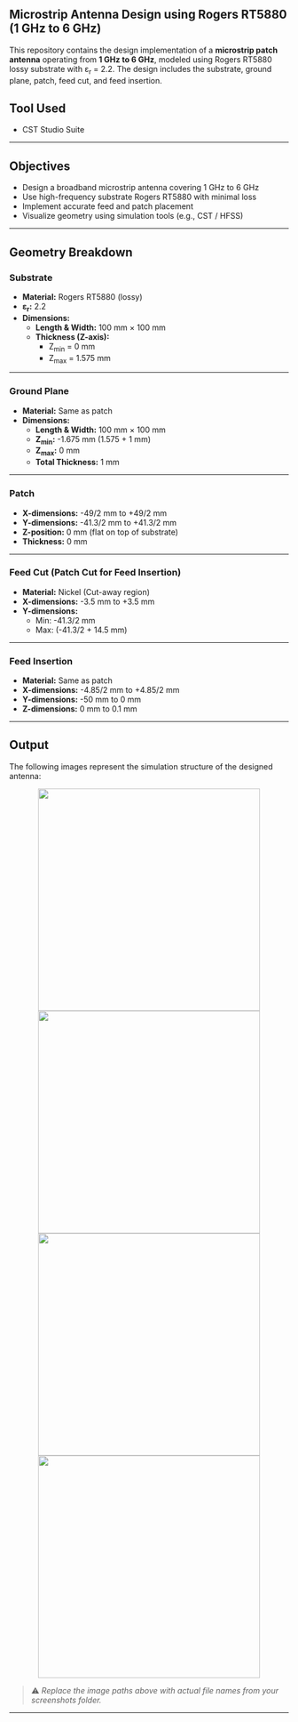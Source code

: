## Microstrip Antenna Design using Rogers RT5880 (1 GHz to 6 GHz)

This repository contains the design implementation of a **microstrip patch antenna** operating from **1 GHz to 6 GHz**, modeled using Rogers RT5880 lossy substrate with ε<sub>r</sub> = 2.2. The design includes the substrate, ground plane, patch, feed cut, and feed insertion.

##  Tool Used

- CST Studio Suite

---

## Objectives

- Design a broadband microstrip antenna covering 1 GHz to 6 GHz
- Use high-frequency substrate Rogers RT5880 with minimal loss
- Implement accurate feed and patch placement
- Visualize geometry using simulation tools (e.g., CST / HFSS)

---

## Geometry Breakdown

### Substrate

- **Material:** Rogers RT5880 (lossy)  
- **ε<sub>r</sub>:** 2.2  
- **Dimensions:**  
  - **Length & Width:** 100 mm × 100 mm  
  - **Thickness (Z-axis):**
    - Z<sub>min</sub> = 0 mm  
    - Z<sub>max</sub> = 1.575 mm  

---

### Ground Plane

- **Material:** Same as patch  
- **Dimensions:**  
  - **Length & Width:** 100 mm × 100 mm  
  - **Z<sub>min</sub>:** -1.675 mm (1.575 + 1 mm)  
  - **Z<sub>max</sub>:** 0 mm  
  - **Total Thickness:** 1 mm  

---

###  Patch

- **X-dimensions:** -49/2 mm to +49/2 mm  
- **Y-dimensions:** -41.3/2 mm to +41.3/2 mm  
- **Z-position:** 0 mm (flat on top of substrate)  
- **Thickness:** 0 mm  

---

###  Feed Cut (Patch Cut for Feed Insertion)

- **Material:** Nickel (Cut-away region)  
- **X-dimensions:** -3.5 mm to +3.5 mm  
- **Y-dimensions:**
  - Min: -41.3/2 mm  
  - Max: (-41.3/2 + 14.5 mm)  

---

### Feed Insertion

- **Material:** Same as patch  
- **X-dimensions:** -4.85/2 mm to +4.85/2 mm  
- **Y-dimensions:** -50 mm to 0 mm  
- **Z-dimensions:** 0 mm to 0.1 mm  

---

##  Output

The following images represent the simulation structure of the designed antenna:

<p align="center">
  <img src="screenshots/output1.jpg" width="400"/>
  <img src="screenshots/output2.jpg" width="400"/>
  <img src="screenshots/output3.jpg" width="400"/>
  <img src="screenshots/output4.jpg" width="400"/>
</p>

> ⚠️ _Replace the image paths above with actual file names from your screenshots folder._

---

